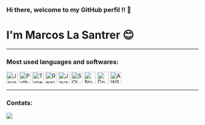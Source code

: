 ### Hi there, welcome to my GitHub perfil !! 👋
# I'm Marcos La Santrer 😊

---

### Most used languages and softwares:
<div style="display: inline-block">
  <img allign="center" alt="JavaScript" height="30" src="https://img.shields.io/badge/JavaScript-323330?style=for-the-badge&logo=javascript&logoColor=F7DF1E">
  <img allign="center" alt="Python" height="30" src="https://img.shields.io/badge/Python-FFD43B?style=for-the-badge&logo=python&logoColor=blue">
  <img allign="center" alt="TypeScript" height="30" src="https://img.shields.io/badge/TypeScript-007ACC?style=for-the-badge&logo=typescript&logoColor=white">
  <img allign="center" alt="React" height="30" src="https://img.shields.io/badge/React-20232A?style=for-the-badge&logo=react&logoColor=61DAFB">
  <img allign="center" alt="Java" height="30" src="https://img.shields.io/badge/Java-%23ED8B00.svg?style=for-the-badge&logo=openjdk&logoColor=white">
  <img allign="center" alt="SQL" height="30" src="https://img.shields.io/badge/SQL-336791?style=for-the-badge&logo=postgresql&logoColor=white">
  <img allign="center" alt="NoSQL" height="30" src="https://img.shields.io/badge/NoSQL-47A248?style=for-the-badge&logo=mongodb&logoColor=white">
  <img allign="center" alt="Docker" height="30" src="https://img.shields.io/badge/Docker-2496ED?style=for-the-badge&logo=docker&logoColor=white">
  <img allign="center" alt="AWS" height="30" src="https://img.shields.io/badge/AWS-232F3E?style=for-the-badge&logo=amazonaws&logoColor=white">
</div>

---

### Contats:
<a href="https://www.linkedin.com/in/marcoslsf/" target="_blank">
  <img src="https://img.shields.io/badge/-LinkedIn-%230077B5?style=for-the-badge&logo=linkedin&logoColor=white" target="_blank">
</a>
